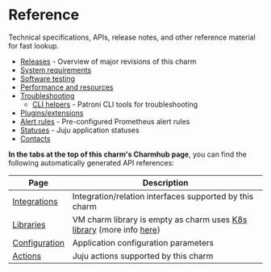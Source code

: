 # Reference

Technical specifications, APIs, release notes, and other reference material for fast lookup.

* [Releases] - Overview of major revisions of this charm 
* [System requirements]
* [Software testing]
* [Performance and resources] 
* [Troubleshooting]
  * [CLI helpers] - Patroni CLI tools for troubleshooting 
* [Plugins/extensions]
* [Alert rules] - Pre-configured Prometheus alert rules 
* [Statuses] - Juju application statuses 
* [Contacts]


**In the tabs at the top of this charm's Charmhub page**, you can find the following automatically generated API references:

| Page                                                                       | Description                                             |
|----------------------------------------------------------------------------|---------------------------------------------------------|
| [Integrations](https://charmhub.io/postgresql/integrations)                   | Integration/relation interfaces supported by this charm |
| [Libraries](https://charmhub.io/postgresql/libraries) | VM charm library is empty as charm uses [K8s library](https://charmhub.io/postgresql-k8s/libraries/) (more info [here](/t/11857)) |
| [Configuration](https://charmhub.io/postgresql/configuration)                 | Application configuration parameters                   |
| [Actions](https://charmhub.io/postgresql/actions)                             | Juju actions supported by this charm                    |

<!--Links-->

[Releases]: /t/11875
[System requirements]: /t/11743 
[Software testing]: /t/11773
[Performance and resources]: /t/11974
[Troubleshooting]: /t/11864 
[CLI helpers]: /t/17406
[Plugins/extensions]: /t/10946
[Alert rules]: /t/15841
[Statuses]: /t/10844
[Contacts]: /t/11863